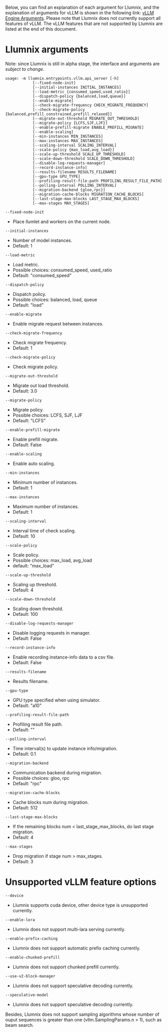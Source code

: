Below, you can find an explanation of each argument for Llumnix, and the explanation of arguments for vLLM is shown in the following link: [vLLM Engine Arguments](https://docs.vllm.ai/en/v0.4.2/models/engine_args.html). Please note that Llumnix does not currently support all features of vLLM. The vLLM features that are not supported by Llumnix are listed at the end of this document.

# Llumnix arguments

Note: since Llumnix is still in alpha stage, the interface and arguments are *subject to change*.

```
usage: -m llumnix.entrypoints.vllm.api_server [-h]
            [--fixed-node-init]
            [--initial-instances INITIAL_INSTANCES]
            [--load-metric {consumed_speed,used_ratio}]
            [--dispatch-policy {balanced,load,queue}]
            [--enable-migrate]
            [--check-migrate-frequency CHECK_MIGRATE_FREQUENCY]
            [--check-migrate-policy {balanced,prefill_constrained,prefill_relaxed}]
            [--migrate-out-threshold MIGRATE_OUT_THRESHOLD]
            [--migrate-policy {LCFS,SJF,LJF}]
            [--enable-prefill-migrate ENABLE_PREFILL_MIGRATE]
            [--enable-scaling]
            [--min-instances MIN_INSTANCES]
            [--max-instances MAX_INSTANCES]
            [--scaling-interval SCALING_INTERVAL]
            [--scale-policy {max_load,avg_load}]
            [--scale-up-threshold SCALE_UP_THRESHOLD]
            [--scale-down-threshold SCALE_DOWN_THRESHOLD]
            [--disable-log-requests-manager]
            [--record-instance-info]
            [--results-filename RESULTS_FILENAME]
            [--gpu-type GPU_TYPE]
            [--profiling-result-file-path PROFILING_RESULT_FILE_PATH]
            [--polling-interval POLLING_INTERVAL]
            [--migration-backend {gloo,rpc}]
            [--migration-cache-blocks MIGRATION_CACHE_BLOCKS]
            [--last-stage-max-blocks LAST_STAGE_MAX_BLOCKS]
            [--max-stages MAX_STAGES]
```

`--fixed-node-init`
- Place llumlet and workers on the current node.

`--initial-instances`
- Number of model instances.
- Default: 1

`--load-metric`
- Load metric.
- Possible choices: consumed_speed, used_ratio
- Default: "consumed_speed"

`--dispatch-policy`
- Dispatch policy.
- Possible choices: balanced, load, queue
- Default: "load"

`--enable-migrate`
- Enable migrate request between instances.

`--check-migrate-frequency`
- Check migrate frequency.
- Default: 1

`--check-migrate-policy`
- Check migrate policy.

`--migrate-out-threshold`
- Migrate out load threshold.
- Default: 3.0

`--migrate-policy`
- Migrate policy.
- Possible choices: LCFS, SJF, LJF
- Default: "LCFS"

`--enable-prefill-migrate`
- Enable prefill migrate.
- Default: False

`--enable-scaling`
- Enable auto scaling.

`--min-instances`
- Minimum number of instances.
- Default: 1

`--max-instances`
- Maximum number of instances.
- Default: 1

`--scaling-interval`
- Interval time of check scaling.
- Default: 10

`--scale-policy`
- Scale policy.
- Possible choices: max_load, avg_load
- default: "max_load"

`--scale-up-threshold`
- Scaling up threshold.
- Default: 4

`--scale-down-threshold`
- Scaling down threshold.
- Default: 100

`--disable-log-requests-manager`
- Disable logging requests in manager.
- Default: False

`--record-instance-info`
- Enable recording instance-info data to a csv file.
- Default: False

`--results-filename`
- Results filename.

`--gpu-type`
- GPU type specified when using simulator.
- Default: "a10"

`--profiling-result-file-path`
- Profiling result file path.
- Default: ""

`--polling-interval`
- Time interval(s) to update instance info/migration.
- Default: 0.1

`--migration-backend`
- Communication backend during migration.
- Possible choices: gloo, rpc
- Default: "rpc"

`--migration-cache-blocks`
- Cache blocks num during migration.
- Default: 512

`--last-stage-max-blocks`
- If the remaining blocks num < last_stage_max_blocks, do last stage migration.
- Default: 4

`--max-stages`
- Drop migration if stage num > max_stages.
- Default: 3

# Unsupported vLLM feature options

`--device`
- Llumnix supports cuda device, other device type is unsupported currently.

`--enable-lora`
- Llumnix does not support multi-lara serving currently.

`--enable-prefix-caching`
- Llumnix does not support automatic prefix caching currently.

`--enable-chunked-prefill`
- Llumnix does not support chunked prefill currently.

`--use-v2-block-manager`
- Llumnix does not support speculative decoding currently.

`--speculative-model`
- Llumnix does not support speculative decoding currently.

Besides, Llumnix does not support sampling algorithms whose number of ouput sequences is greater than one (vllm.SamplingParams.n > 1), such as beam search.
